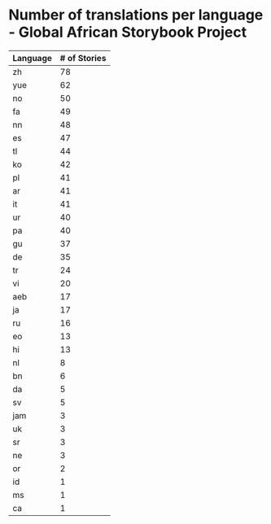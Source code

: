 # Number of translations per language - Global African Storybook Project

Language | # of Stories
-------- | ------------
zh | 78
yue | 62
no | 50
fa | 49
nn | 48
es | 47
tl | 44
ko | 42
pl | 41
ar | 41
it | 41
ur | 40
pa | 40
gu | 37
de | 35
tr | 24
vi | 20
aeb | 17
ja | 17
ru | 16
eo | 13
hi | 13
nl | 8
bn | 6
da | 5
sv | 5
jam | 3
uk | 3
sr | 3
ne | 3
or | 2
id | 1
ms | 1
ca | 1
